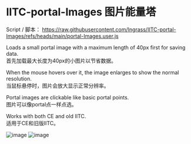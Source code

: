 # IITC-portal-Images 图片能量塔

Script / 脚本：
https://raw.githubusercontent.com/Ingrass/IITC-portal-Images/refs/heads/main/portal-Images.user.js

Loads a small portal image with a maximum length of 40px first for saving data.
<br>
首先加载最大长度为40px的小图片以节省数据。

When the mouse hovers over it, the image enlarges to show the normal resolution.
<br> 
当鼠标悬停时，图片会放大显示正常分辨率。

Portal images are clickable like basic portal points.
<br> 
图片可以像portal点一样点选。

Works with both CE and old IITC.
<br> 
适用于CE和旧版IITC。

![image](https://github.com/user-attachments/assets/66d17a68-9505-42ee-b0a6-f01ed8b40e33)
![image](https://github.com/user-attachments/assets/3761b62d-cb83-489c-b4d2-dd7d2fe73961)

